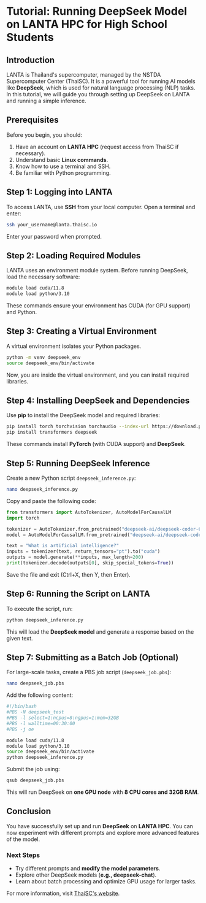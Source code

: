 # Tutorial: Running DeepSeek Model on LANTA HPC for High School Students

## Introduction
LANTA is Thailand's supercomputer, managed by the NSTDA Supercomputer Center (ThaiSC). It is a powerful tool for running AI models like **DeepSeek**, which is used for natural language processing (NLP) tasks. In this tutorial, we will guide you through setting up DeepSeek on LANTA and running a simple inference.

## Prerequisites
Before you begin, you should:
1. Have an account on **LANTA HPC** (request access from ThaiSC if necessary).
2. Understand basic **Linux commands**.
3. Know how to use a terminal and SSH.
4. Be familiar with Python programming.

## Step 1: Logging into LANTA
To access LANTA, use **SSH** from your local computer. Open a terminal and enter:
```sh
ssh your_username@lanta.thaisc.io
```
Enter your password when prompted.

## Step 2: Loading Required Modules
LANTA uses an environment module system. Before running DeepSeek, load the necessary software:
```sh
module load cuda/11.8
module load python/3.10
```
These commands ensure your environment has CUDA (for GPU support) and Python.

## Step 3: Creating a Virtual Environment
A virtual environment isolates your Python packages.
```sh
python -m venv deepseek_env
source deepseek_env/bin/activate
```
Now, you are inside the virtual environment, and you can install required libraries.

## Step 4: Installing DeepSeek and Dependencies
Use **pip** to install the DeepSeek model and required libraries:
```sh
pip install torch torchvision torchaudio --index-url https://download.pytorch.org/whl/cu118
pip install transformers deepseek
```
These commands install **PyTorch** (with CUDA support) and **DeepSeek**.

## Step 5: Running DeepSeek Inference
Create a new Python script `deepseek_inference.py`:
```sh
nano deepseek_inference.py
```
Copy and paste the following code:
```python
from transformers import AutoTokenizer, AutoModelForCausalLM
import torch

tokenizer = AutoTokenizer.from_pretrained("deepseek-ai/deepseek-coder-6.7b")
model = AutoModelForCausalLM.from_pretrained("deepseek-ai/deepseek-coder-6.7b", torch_dtype=torch.float16, device_map="auto")

text = "What is artificial intelligence?"
inputs = tokenizer(text, return_tensors="pt").to("cuda")
outputs = model.generate(**inputs, max_length=200)
print(tokenizer.decode(outputs[0], skip_special_tokens=True))
```
Save the file and exit (Ctrl+X, then Y, then Enter).

## Step 6: Running the Script on LANTA
To execute the script, run:
```sh
python deepseek_inference.py
```
This will load the **DeepSeek model** and generate a response based on the given text.

## Step 7: Submitting as a Batch Job (Optional)
For large-scale tasks, create a PBS job script (`deepseek_job.pbs`):
```sh
nano deepseek_job.pbs
```
Add the following content:
```sh
#!/bin/bash
#PBS -N deepseek_test
#PBS -l select=1:ncpus=8:ngpus=1:mem=32GB
#PBS -l walltime=00:30:00
#PBS -j oe

module load cuda/11.8
module load python/3.10
source deepseek_env/bin/activate
python deepseek_inference.py
```
Submit the job using:
```sh
qsub deepseek_job.pbs
```
This will run DeepSeek on **one GPU node** with **8 CPU cores and 32GB RAM**.

## Conclusion
You have successfully set up and run **DeepSeek** on **LANTA HPC**. You can now experiment with different prompts and explore more advanced features of the model.

### Next Steps
- Try different prompts and **modify the model parameters**.
- Explore other DeepSeek models (**e.g., deepseek-chat**).
- Learn about batch processing and optimize GPU usage for larger tasks.

For more information, visit [ThaiSC's website](https://thaisc.io/).

